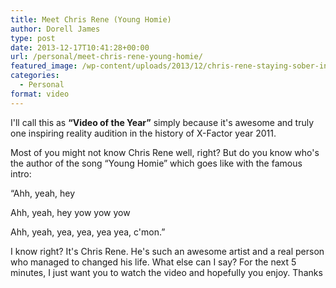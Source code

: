 ```yaml
---
title: Meet Chris Rene (Young Homie)
author: Dorell James
type: post
date: 2013-12-17T10:41:28+00:00
url: /personal/meet-chris-rene-young-homie/
featured_image: /wp-content/uploads/2013/12/chris-rene-staying-sober-in-stressful-times.jpeg
categories:
  - Personal
format: video
---
```


I'll call this as **&#8220;Video of the Year&#8221;** simply because it's awesome and truly one inspiring reality audition in the history of X-Factor year 2011.

Most of you might not know Chris Rene well, right? But do you know who's the author of the song &#8220;Young Homie&#8221; which goes like with the famous intro:

&#8220;Ahh, yeah, hey

Ahh, yeah, hey yow yow yow

Ahh, yeah, yea, yea, yea yea, c'mon.&#8221;

I know right? It's Chris Rene. He's such an awesome artist and a real person who managed to changed his life. What else can I say? For the next 5 minutes, I just want you to watch the video and hopefully you enjoy. Thanks <span class="wp-font-emots-emo-happy"></span>
